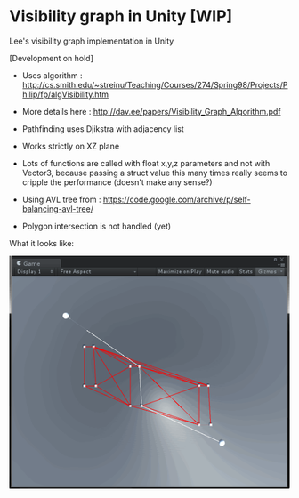 # Visibility graph in Unity [WIP]
Lee's visibility graph implementation in Unity

[Development on hold]

- Uses algorithm : http://cs.smith.edu/~streinu/Teaching/Courses/274/Spring98/Projects/Philip/fp/algVisibility.htm

- More details here : http://dav.ee/papers/Visibility_Graph_Algorithm.pdf

- Pathfinding uses Djikstra with adjacency list

- Works strictly on XZ plane

- Lots of functions are called with float x,y,z parameters and not with Vector3, because passing a struct value this many times really seems to cripple the performance (doesn't make any sense?)

- Using AVL tree from : https://code.google.com/archive/p/self-balancing-avl-tree/

- Polygon intersection is not handled (yet)

What it looks like:

![Vgraph](/vgraph.gif)